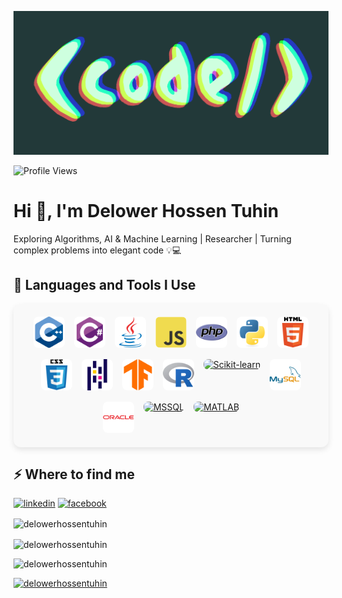 ![logo](https://github.com/Shmn2/Shmn2/blob/main/my_cover-ezgif.com-crop.gif)
<p align="left">
  <img src="https://komarev.com/ghpvc/?username=delowerhossentuhin&label=Profile%20views&color=0e75b6&style=flat" alt="Profile Views">
</p>
<h1>Hi 👋, I'm Delower Hossen Tuhin</h1>
<p>Exploring Algorithms, AI & Machine Learning | Researcher | Turning complex problems into elegant code 💡💻</p>
<h2>🚀 Languages and Tools I Use</h2>

<div style="display: flex; flex-wrap: wrap; gap: 15px; justify-content: center; padding: 20px; background: #f9f9f9; border-radius: 12px; box-shadow: 0 4px 10px rgba(0,0,0,0.1);">

  <a href="https://raw.githubusercontent.com/devicons/devicon/master/icons/cplusplus/cplusplus-original.svg" target="_blank" title="C++" style="transition: transform 0.2s;">
    <img src="https://raw.githubusercontent.com/devicons/devicon/master/icons/cplusplus/cplusplus-original.svg" alt="C++" width="50" height="50" style="border-radius: 8px;" onmouseover="this.style.transform='scale(1.2)'" onmouseout="this.style.transform='scale(1)'"/>
  </a>

  <a href="https://raw.githubusercontent.com/devicons/devicon/master/icons/csharp/csharp-original.svg" target="_blank" title="C#" style="transition: transform 0.2s;">
    <img src="https://raw.githubusercontent.com/devicons/devicon/master/icons/csharp/csharp-original.svg" alt="C#" width="50" height="50" style="border-radius: 8px;" onmouseover="this.style.transform='scale(1.2)'" onmouseout="this.style.transform='scale(1)'"/>
  </a>

  <a href="https://raw.githubusercontent.com/devicons/devicon/master/icons/java/java-original.svg" target="_blank" title="Java" style="transition: transform 0.2s;">
    <img src="https://raw.githubusercontent.com/devicons/devicon/master/icons/java/java-original.svg" alt="Java" width="50" height="50" style="border-radius: 8px;" onmouseover="this.style.transform='scale(1.2)'" onmouseout="this.style.transform='scale(1)'"/>
  </a>

  <a href="https://raw.githubusercontent.com/devicons/devicon/master/icons/javascript/javascript-original.svg" target="_blank" title="JavaScript" style="transition: transform 0.2s;">
    <img src="https://raw.githubusercontent.com/devicons/devicon/master/icons/javascript/javascript-original.svg" alt="JavaScript" width="50" height="50" style="border-radius: 8px;" onmouseover="this.style.transform='scale(1.2)'" onmouseout="this.style.transform='scale(1)'"/>
  </a>

  <a href="https://raw.githubusercontent.com/devicons/devicon/master/icons/php/php-original.svg" target="_blank" title="PHP" style="transition: transform 0.2s;">
    <img src="https://raw.githubusercontent.com/devicons/devicon/master/icons/php/php-original.svg" alt="PHP" width="50" height="50" style="border-radius: 8px;" onmouseover="this.style.transform='scale(1.2)'" onmouseout="this.style.transform='scale(1)'"/>
  </a>

  <a href="https://raw.githubusercontent.com/devicons/devicon/master/icons/python/python-original.svg" target="_blank" title="Python" style="transition: transform 0.2s;">
    <img src="https://raw.githubusercontent.com/devicons/devicon/master/icons/python/python-original.svg" alt="Python" width="50" height="50" style="border-radius: 8px;" onmouseover="this.style.transform='scale(1.2)'" onmouseout="this.style.transform='scale(1)'"/>
  </a>

  <a href="https://raw.githubusercontent.com/devicons/devicon/master/icons/html5/html5-original-wordmark.svg" target="_blank" title="HTML5" style="transition: transform 0.2s;">
    <img src="https://raw.githubusercontent.com/devicons/devicon/master/icons/html5/html5-original-wordmark.svg" alt="HTML5" width="50" height="50" style="border-radius: 8px;" onmouseover="this.style.transform='scale(1.2)'" onmouseout="this.style.transform='scale(1)'"/>
  </a>

  <a href="https://raw.githubusercontent.com/devicons/devicon/master/icons/css3/css3-original-wordmark.svg" target="_blank" title="CSS3" style="transition: transform 0.2s;">
    <img src="https://raw.githubusercontent.com/devicons/devicon/master/icons/css3/css3-original-wordmark.svg" alt="CSS3" width="50" height="50" style="border-radius: 8px;" onmouseover="this.style.transform='scale(1.2)'" onmouseout="this.style.transform='scale(1)'"/>
  </a>

  <a href="https://raw.githubusercontent.com/devicons/devicon/2ae2a900d2f041da66e950e4d48052658d850630/icons/pandas/pandas-original.svg" target="_blank" title="Pandas" style="transition: transform 0.2s;">
    <img src="https://raw.githubusercontent.com/devicons/devicon/2ae2a900d2f041da66e950e4d48052658d850630/icons/pandas/pandas-original.svg" alt="Pandas" width="50" height="50" style="border-radius: 8px;" onmouseover="this.style.transform='scale(1.2)'" onmouseout="this.style.transform='scale(1)'"/>
  </a>
  <a href="https://raw.githubusercontent.com/devicons/devicon/master/icons/tensorflow/tensorflow-original.svg" target="_blank" title="TensorFlow" style="transition: transform 0.2s;">
  <img src="https://raw.githubusercontent.com/devicons/devicon/master/icons/tensorflow/tensorflow-original.svg" alt="TensorFlow" width="50" height="50" style="border-radius: 8px;" onmouseover="this.style.transform='scale(1.2)'" onmouseout="this.style.transform='scale(1)'"/>
</a>
<a href="https://raw.githubusercontent.com/devicons/devicon/master/icons/r/r-original.svg" target="_blank" title="R" style="transition: transform 0.2s;">
  <img src="https://raw.githubusercontent.com/devicons/devicon/master/icons/r/r-original.svg" alt="R" width="50" height="50" style="border-radius: 8px;" onmouseover="this.style.transform='scale(1.2)'" onmouseout="this.style.transform='scale(1)'"/>
</a>

  <a href="https://upload.wikimedia.org/wikipedia/commons/0/05/Scikit_learn_logo_small.svg" target="_blank" title="Scikit-learn" style="transition: transform 0.2s;">
    <img src="https://upload.wikimedia.org/wikipedia/commons/0/05/Scikit_learn_logo_small.svg" alt="Scikit-learn" width="50" height="50" style="border-radius: 8px;" onmouseover="this.style.transform='scale(1.2)'" onmouseout="this.style.transform='scale(1)'"/>
  </a>

  <a href="https://raw.githubusercontent.com/devicons/devicon/master/icons/mysql/mysql-original-wordmark.svg" target="_blank" title="MySQL" style="transition: transform 0.2s;">
    <img src="https://raw.githubusercontent.com/devicons/devicon/master/icons/mysql/mysql-original-wordmark.svg" alt="MySQL" width="50" height="50" style="border-radius: 8px;" onmouseover="this.style.transform='scale(1.2)'" onmouseout="this.style.transform='scale(1)'"/>
  </a>

  <a href="https://raw.githubusercontent.com/devicons/devicon/master/icons/oracle/oracle-original.svg" target="_blank" title="Oracle" style="transition: transform 0.2s;">
    <img src="https://raw.githubusercontent.com/devicons/devicon/master/icons/oracle/oracle-original.svg" alt="Oracle" width="50" height="50" style="border-radius: 8px;" onmouseover="this.style.transform='scale(1.2)'" onmouseout="this.style.transform='scale(1)'"/>
  </a>

  <a href="https://www.svgrepo.com/show/303229/microsoft-sql-server-logo.svg" target="_blank" title="SQL Server" style="transition: transform 0.2s;">
    <img src="https://www.svgrepo.com/show/303229/microsoft-sql-server-logo.svg" alt="MSSQL" width="50" height="50" style="border-radius: 8px;" onmouseover="this.style.transform='scale(1.2)'" onmouseout="this.style.transform='scale(1)'"/>
  </a>

  <a href="https://upload.wikimedia.org/wikipedia/commons/2/21/Matlab_Logo.png" target="_blank" title="MATLAB" style="transition: transform 0.2s;">
    <img src="https://upload.wikimedia.org/wikipedia/commons/2/21/Matlab_Logo.png" alt="MATLAB" width="50" height="50" style="border-radius: 8px;" onmouseover="this.style.transform='scale(1.2)'" onmouseout="this.style.transform='scale(1)'"/>
  </a>

</div>


<h2>⚡️ Where to find me</h2>
<p><a target="_blank" href="https://www.linkedin.com/in/delower-hossen-tuhin-7025b5266/" style="display: inline-block;"><img src="https://img.shields.io/badge/linkedin-logo?style=for-the-badge&logo=linkedin&logoColor=white&color=%230a77b6" alt="linkedin" /></a>
<a target="_blank" href="https://www.facebook.com/dellowerhossentuhin" style="display: inline-block;"><img src="https://img.shields.io/badge/facebook-logo?style=for-the-badge&logo=facebook&logoColor=white&color=%230866ff" alt="facebook" /></a></p>
<p><img align="center" src="https://github-readme-stats.vercel.app/api?username=delowerhossentuhin&show_icons=true&locale=en" alt="delowerhossentuhin" /></p>
<p><img align="center" src="https://github-readme-streak-stats.herokuapp.com/?user=delowerhossentuhin&" alt="delowerhossentuhin" /></p>
<p><img src="https://github-readme-stats.vercel.app/api/top-langs?username=delowerhossentuhin&show_icons=true&locale=en&layout=compact" alt="delowerhossentuhin" /></p>
<p><a href="https://github.com/ryo-ma/github-profile-trophy"><img src="https://github-profile-trophy.vercel.app/?username=delowerhossentuhin" alt="delowerhossentuhin" /></a></p>
